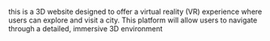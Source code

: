 this is a 3D website designed to offer a virtual reality (VR) experience where users can explore and visit a city.
This platform will allow users to navigate through a detailed, immersive 3D environment
